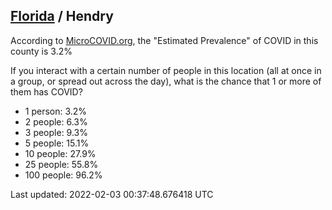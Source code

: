 
## [Florida](/united-states/florida) / Hendry

According to [MicroCOVID.org](http://microcovid.org),
the "Estimated Prevalence" of COVID in this county is 3.2%

If you interact with a certain number of people in this location
(all at once in a group, or spread out across the day), what is the chance that
1 or more of them has COVID?

- 1 person: 3.2%
- 2 people: 6.3%
- 3 people: 9.3%
- 5 people: 15.1%
- 10 people: 27.9%
- 25 people: 55.8%
- 100 people: 96.2%

Last updated: 2022-02-03 00:37:48.676418 UTC
